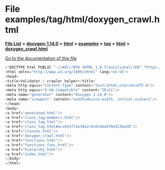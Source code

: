 

# File examples/tag/html/doxygen\_crawl.html

[**File List**](files.md) **>** [**doxygen-1.14.0**](dir_9d5bad020669189c90cda983471be5d0.md) **>** [**html**](dir_05d1fd8a7cdd04f638f8b23196de02e2.md) **>** [**examples**](dir_aa52e73a32d193037813a53dcfe817b6.md) **>** [**tag**](dir_352c8a7d51e958b4df13321d0a6254dd.md) **>** [**html**](dir_225b2017c50ec618b624082e572049a4.md) **>** [**doxygen\_crawl.html**](examples_2tag_2html_2doxygen__crawl_8html.md)

[Go to the documentation of this file](examples_2tag_2html_2doxygen__crawl_8html.md)


```C++
<!DOCTYPE html PUBLIC "-//W3C//DTD XHTML 1.0 Transitional//EN" "https://www.w3.org/TR/xhtml1/DTD/xhtml1-transitional.dtd">
<html xmlns="http://www.w3.org/1999/xhtml" lang="en-US">
<head>
<title>Validator / crawler helper</title>
<meta http-equiv="Content-Type" content="text/xhtml;charset=UTF-8"/>
<meta http-equiv="X-UA-Compatible" content="IE=11"/>
<meta name="generator" content="Doxygen 1.14.0"/>
<meta name="viewport" content="width=device-width, initial-scale=1"/>
</head>
<body>
<a href="annotated.html"/>
<a href="class_tag-members.html"/>
<a href="class_tag.html"/>
<a href="class_tag.html#acc641ffae34e2c4c03a6edf0a513be28"/>
<a href="classes.html"/>
<a href="doxygen_crawl.html"/>
<a href="functions.html"/>
<a href="functions_func.html"/>
<a href="hierarchy.html"/>
<a href="index.html"/>
</body>
</html>
```


